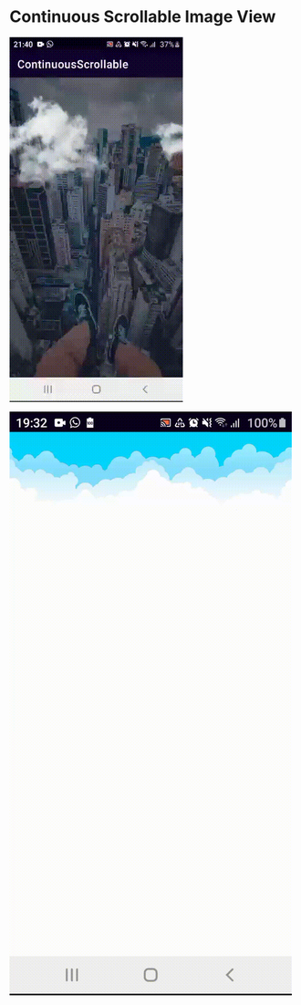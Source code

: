 # Continuous Scrollable Image View
![myfile](https://github.com/wilsonfcj/ContinuousScrollable/blob/main/animation_first.gif)

![myfile](https://github.com/wilsonfcj/ContinuousScrollable/blob/main/animaton_second.gif)
